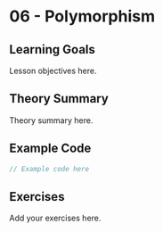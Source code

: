# 06 - Polymorphism

## Learning Goals
Lesson objectives here.

## Theory Summary
Theory summary here.

## Example Code
```csharp
// Example code here
```

## Exercises
Add your exercises here.
